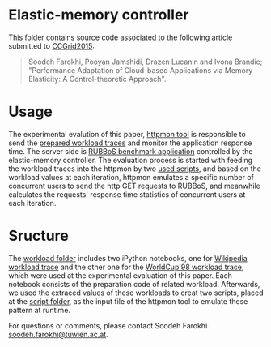 Elastic-memory controller
=================================================

This folder contains source code associated to the following article submitted to [CCGrid2015](http://cloud.siat.ac.cn/ccgrid2015/): 
> Soodeh Farokhi, Pooyan Jamshidi, Drazen Lucanin and Ivona Brandic; "Performance Adaptation of Cloud-based Applications via Memory Elasticity: A Control-theoretic Approach". 

Usage 
================================================
The experimental evalution of this paper, [httpmon tool](https://github.com/cloud-control/httpmon) is responsible to send the [prepared workload traces](https://github.com/Soodeh/CCGrid2015/tree/master/Workloads) and monitor the application response time. The server side is [RUBBoS benchmark application](https://github.com/cristiklein/brownout/tree/rubbos-icse2014/PHP) controlled by the elastic-memory controller. 
The evaluation process is started with feeding the workload traces into the httpmon by two [used scripts](https://github.com/Soodeh/CCGrid2015/tree/master/httpmon-scripts), and based on the workload values at each iteration, httpmon emulates a specific number of concurrent users to send the http GET requests to RUBBoS, and meanwhile calculates the requests' response time statistics of concurrent users at each iteration. 

Sructure
================================================
The [workload folder](https://github.com/Soodeh/CCGrid2015/tree/master/Workloads) includes two iPython notebooks, one for [Wikipedia workload trace](https://github.com/Soodeh/CCGrid2015/blob/master/Workloads/user_profiles.wikipedia-soodeh.ipynb) and the other one for the [WorldCup'98 workload trace](https://github.com/Soodeh/CCGrid2015/blob/master/Workloads/user_profiles.worldcup-soodeh.ipynb), which were used at the experimental evaluation of this paper. Each notebook consists of the preparation code of related workload. Afterwards, we used the extraced values of these workloads to creat two scripts, placed at the [script folder](https://github.com/Soodeh/CCGrid2015/tree/master/httpmon-scripts), as the input file of the httpmon tool to emulate these pattern at runtime.

For questions or comments, please contact Soodeh Farokhi <soodeh.farokhi@tuwien.ac.at>.
